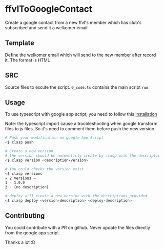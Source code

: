 # ffvlToGoogleContact

Create a google contact from a new ffvl's member which has club's subscribed and send it a welkomer email

## Template

Define the welkomer email which will send to the new member after record it.
The format is HTML

## SRC

Source files to excute the script. `0_code.ts` contains the main script `run`

## Usage

To use typescript with google app script, you need to follow this [installation](https://developers.google.com/apps-script/guides/typescript)

Note: the typescript import cause a troobleshooting when google transform files to js files. So it's need to comment them before push the new version.

``` bash
# Push your modification on google App Script
<$ clasp push
```

``` bash
# Create a new version
# the version should be automaticly create by clasp with the description version provided
<$ clasp version <description-version>

# You could checks the version exist
<$ clasp versions
~ 2 Versions ~
1 - 1.0.0
2 - (no description)
```

``` bash
# deploy will create a new version with the descriptions provided
<$ clasp deploy <version-description> <deploy-description>
```

## Contributing

You could contribute with a PR on github. Never update the files directly from the google app script.

Thanks a lot :D
